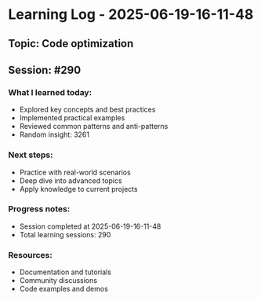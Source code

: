 # Learning Log - 2025-06-19-16-11-48

## Topic: Code optimization
## Session: #290

### What I learned today:
- Explored key concepts and best practices
- Implemented practical examples  
- Reviewed common patterns and anti-patterns
- Random insight: 3261

### Next steps:
- Practice with real-world scenarios
- Deep dive into advanced topics
- Apply knowledge to current projects

### Progress notes:
- Session completed at 2025-06-19-16-11-48
- Total learning sessions: 290

### Resources:
- Documentation and tutorials
- Community discussions
- Code examples and demos
